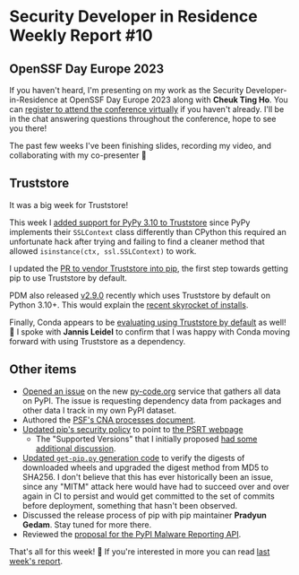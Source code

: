 # Security Developer in Residence Weekly Report #10

## OpenSSF Day Europe 2023

If you haven't heard, I'm presenting on my work as the Security Developer-in-Residence at
OpenSSF Day Europe 2023 along with **Cheuk Ting Ho**. You can [register to attend the conference virtually](https://events.linuxfoundation.org/openssf-day-europe/register/)
if you haven't already. I'll be in the chat answering questions throughout the conference, hope to see you there!

The past few weeks I've been finishing slides, recording my video, and collaborating with my co-presenter 🚀

## Truststore

It was a big week for Truststore!

This week I [added support for PyPy 3.10 to Truststore](https://github.com/sethmlarson/truststore/pull/113)
since PyPy implements their `SSLContext` class differently
than CPython this required an unfortunate hack after trying
and failing to find a cleaner method that allowed `isinstance(ctx, ssl.SSLContext)`
to work.

I updated the [PR to vendor Truststore into pip](https://github.com/pypa/pip/pull/12107),
the first step towards getting pip to use Truststore by default.

PDM also released [v2.9.0](https://github.com/pdm-project/pdm/releases/tag/2.9.0) recently
which uses Truststore by default on Python 3.10+. This would explain the [recent skyrocket of installs](https://www.pepy.tech/projects/truststore?versions=%2A).

Finally, Conda appears to be [evaluating using Truststore by default](https://github.com/conda/conda/pull/13075) as well! 🥳
I spoke with **Jannis Leidel** to confirm that I was happy with Conda moving forward with using Truststore as a dependency.

## Other items

* [Opened an issue](https://github.com/pypi-data/data/issues/12) on the new [py-code.org](https://py-code.org) service that gathers all data on PyPI.
  The issue is requesting dependency data from packages and other data I track in my own PyPI dataset.
* Authored the [PSF's CNA processes document](https://github.com/psf/policies/pull/1).
* [Updated pip's security policy](https://github.com/pypa/pip/pull/12254) to point to [the PSRT webpage](https://python.org/dev/security)
  * The "Supported Versions" that I initially proposed [had some additional discussion](https://github.com/pypa/pip/issues/12260).
* [Updated `get-pip.py` generation code](https://github.com/pypa/get-pip/pull/196) to verify the digests of downloaded wheels and upgraded the digest method from MD5 to SHA256.
  I don't believe that this has ever historically been an issue, since any "MITM" attack here would have had to succeed over and over again
  in CI to persist and would get committed to the set of commits before deployment, something that hasn't been observed.
* Discussed the release process of pip with pip maintainer **Pradyun Gedam**. Stay tuned for more there.
* Reviewed the [proposal for the PyPI Malware Reporting API](https://github.com/pypi/warehouse/issues/14503).

That's all for this week! 👋 If you're interested in more you can read [last week's report](http://sethmlarson.dev/security-developer-in-residence-weekly-report-9).
